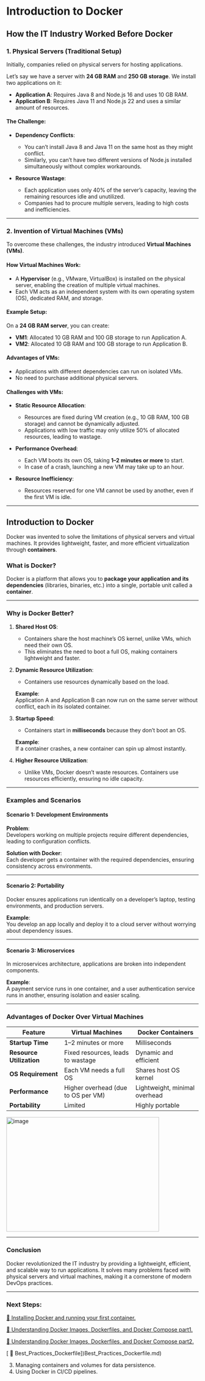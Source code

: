 # Introduction to Docker

## How the IT Industry Worked Before Docker

### 1. Physical Servers (Traditional Setup)

Initially, companies relied on physical servers for hosting applications.

Let’s say we have a server with **24 GB RAM** and **250 GB storage**. We install two applications on it:

- **Application A**: Requires Java 8 and Node.js 16 and uses 10 GB RAM.
- **Application B**: Requires Java 11 and Node.js 22 and uses a similar amount of resources.

#### The Challenge:
- **Dependency Conflicts**:
  - You can’t install Java 8 and Java 11 on the same host as they might conflict.
  - Similarly, you can’t have two different versions of Node.js installed simultaneously without complex workarounds.

- **Resource Wastage**:
  - Each application uses only 40% of the server’s capacity, leaving the remaining resources idle and unutilized.
  - Companies had to procure multiple servers, leading to high costs and inefficiencies.

---

### 2. Invention of Virtual Machines (VMs)

To overcome these challenges, the industry introduced **Virtual Machines (VMs)**.

#### How Virtual Machines Work:
- A **Hypervisor** (e.g., VMware, VirtualBox) is installed on the physical server, enabling the creation of multiple virtual machines.
- Each VM acts as an independent system with its own operating system (OS), dedicated RAM, and storage.

#### Example Setup:
On a **24 GB RAM server**, you can create:
- **VM1**: Allocated 10 GB RAM and 100 GB storage to run Application A.
- **VM2**: Allocated 10 GB RAM and 100 GB storage to run Application B.

#### Advantages of VMs:
- Applications with different dependencies can run on isolated VMs.
- No need to purchase additional physical servers.

#### Challenges with VMs:
- **Static Resource Allocation**:
  - Resources are fixed during VM creation (e.g., 10 GB RAM, 100 GB storage) and cannot be dynamically adjusted.
  - Applications with low traffic may only utilize 50% of allocated resources, leading to wastage.

- **Performance Overhead**:
  - Each VM boots its own OS, taking **1–2 minutes or more** to start.
  - In case of a crash, launching a new VM may take up to an hour.

- **Resource Inefficiency**:
  - Resources reserved for one VM cannot be used by another, even if the first VM is idle.

---

## Introduction to Docker

Docker was invented to solve the limitations of physical servers and virtual machines. It provides lightweight, faster, and more efficient virtualization through **containers**.

### What is Docker?
Docker is a platform that allows you to **package your application and its dependencies** (libraries, binaries, etc.) into a single, portable unit called a **container**.

---

### Why is Docker Better?

1. **Shared Host OS**:
   - Containers share the host machine’s OS kernel, unlike VMs, which need their own OS.
   - This eliminates the need to boot a full OS, making containers lightweight and faster.

2. **Dynamic Resource Utilization**:
   - Containers use resources dynamically based on the load.

   **Example**:  
   Application A and Application B can now run on the same server without conflict, each in its isolated container.

3. **Startup Speed**:
   - Containers start in **milliseconds** because they don’t boot an OS.

   **Example**:  
   If a container crashes, a new container can spin up almost instantly.

4. **Higher Resource Utilization**:
   - Unlike VMs, Docker doesn’t waste resources. Containers use resources efficiently, ensuring no idle capacity.

---

### Examples and Scenarios

#### Scenario 1: Development Environments
**Problem**:  
Developers working on multiple projects require different dependencies, leading to configuration conflicts.

**Solution with Docker**:  
Each developer gets a container with the required dependencies, ensuring consistency across environments.

---

#### Scenario 2: Portability
Docker ensures applications run identically on a developer’s laptop, testing environments, and production servers.

**Example**:  
You develop an app locally and deploy it to a cloud server without worrying about dependency issues.

---

#### Scenario 3: Microservices
In microservices architecture, applications are broken into independent components.

**Example**:  
A payment service runs in one container, and a user authentication service runs in another, ensuring isolation and easier scaling.

---

### Advantages of Docker Over Virtual Machines

| **Feature**         | **Virtual Machines**         | **Docker Containers**     |
|----------------------|------------------------------|---------------------------|
| **Startup Time**     | 1–2 minutes or more         | Milliseconds              |
| **Resource Utilization** | Fixed resources, leads to wastage | Dynamic and efficient    |
| **OS Requirement**   | Each VM needs a full OS     | Shares host OS kernel     |
| **Performance**      | Higher overhead (due to OS per VM) | Lightweight, minimal overhead |
| **Portability**      | Limited                    | Highly portable           |

<img src="https://github.com/user-attachments/assets/e0896169-ce75-48e8-8570-c3dccf53e06c" alt="image" width="400" height="300">



---

### Conclusion

Docker revolutionized the IT industry by providing a lightweight, efficient, and scalable way to run applications. It solves many problems faced with physical servers and virtual machines, making it a cornerstone of modern DevOps practices.

---

### Next Steps:

[ 📌 Installing Docker and running your first container.](./Docker_Installation.md)

[ 📌 Understanding Docker Images, Dockerfiles, and Docker Compose part1.](Custom_Image_part-1.md) 

[ 📌 Understanding Docker Images, Dockerfiles, and Docker Compose part2.](Custom_Image_Dockerfile_part-2.md) 

[ 📌 Best_Practices_Dockerfile])Best_Practices_Dockerfile.md)

3. Managing containers and volumes for data persistence.
4. Using Docker in CI/CD pipelines.


